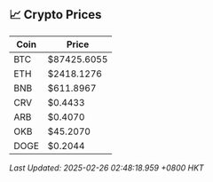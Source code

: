 ## 📈 Crypto Prices

| Coin | Price |
| ---- | ----- |
| BTC | $87425.6055 |
| ETH | $2418.1276 |
| BNB | $611.8967 |
| CRV | $0.4433 |
| ARB | $0.4070 |
| OKB | $45.2070 |
| DOGE | $0.2044 |

_Last Updated: 2025-02-26 02:48:18.959 +0800 HKT_